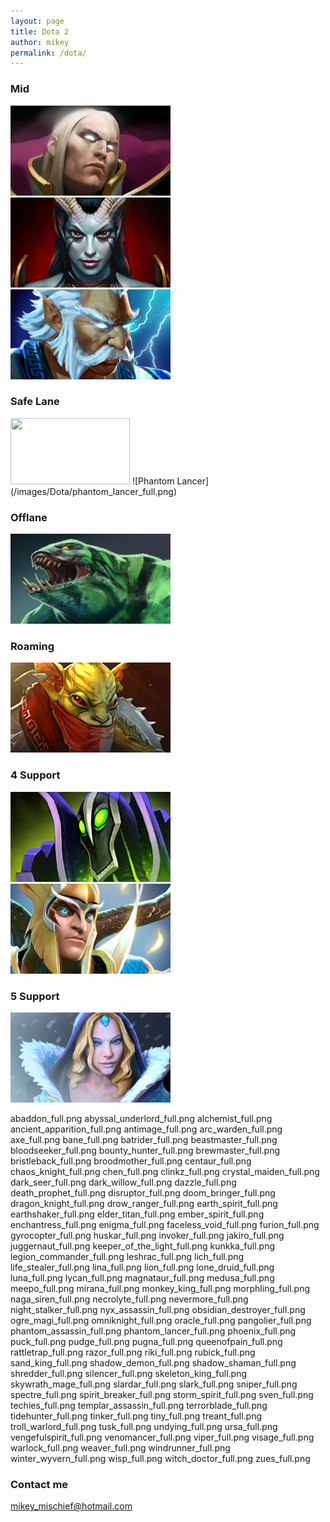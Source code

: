 ```yaml
---
layout: page
title: Dota 2
author: mikey
permalink: /dota/
---
```


### Mid

![Invoker](/images/Dota/invoker_full.png)
![Queen of Pain](/images/Dota/queenofpain_full.png)
![Zeus](/images/Dota/zeus_full.png)

### Safe Lane

<img src="https://github.com/mikeymischief/mikeymischief.github.io/blob/master/images/Dota/morphling_full.png" width="191" height="106" />
![Phantom Lancer](/images/Dota/phantom_lancer_full.png)

### Offlane

![Tidehunter](/images/Dota/tidehunter_full.png)

### Roaming

![Bounty Hunter](/images/Dota/bounty_hunter_full.png)

### 4 Support

![Rubick](/images/Dota/rubick_full.png)
![Skywrath Mage](/images/Dota/skywrath_mage_full.png)

### 5 Support

![Crystal Maiden](/images/Dota/crystal_maiden_full.png)



abaddon_full.png
abyssal_underlord_full.png
alchemist_full.png
ancient_apparition_full.png
antimage_full.png
arc_warden_full.png
axe_full.png
bane_full.png
batrider_full.png
beastmaster_full.png
bloodseeker_full.png
bounty_hunter_full.png
brewmaster_full.png
bristleback_full.png
broodmother_full.png
centaur_full.png
chaos_knight_full.png
chen_full.png
clinkz_full.png
crystal_maiden_full.png
dark_seer_full.png
dark_willow_full.png
dazzle_full.png
death_prophet_full.png
disruptor_full.png
doom_bringer_full.png
dragon_knight_full.png
drow_ranger_full.png
earth_spirit_full.png
earthshaker_full.png
elder_titan_full.png
ember_spirit_full.png
enchantress_full.png
enigma_full.png
faceless_void_full.png
furion_full.png
gyrocopter_full.png
huskar_full.png
invoker_full.png
jakiro_full.png
juggernaut_full.png
keeper_of_the_light_full.png
kunkka_full.png
legion_commander_full.png
leshrac_full.png
lich_full.png
life_stealer_full.png
lina_full.png
lion_full.png
lone_druid_full.png
luna_full.png
lycan_full.png
magnataur_full.png
medusa_full.png
meepo_full.png
mirana_full.png
monkey_king_full.png
morphling_full.png
naga_siren_full.png
necrolyte_full.png
nevermore_full.png
night_stalker_full.png
nyx_assassin_full.png
obsidian_destroyer_full.png
ogre_magi_full.png
omniknight_full.png
oracle_full.png
pangolier_full.png
phantom_assassin_full.png
phantom_lancer_full.png
phoenix_full.png
puck_full.png
pudge_full.png
pugna_full.png
queenofpain_full.png
rattletrap_full.png
razor_full.png
riki_full.png
rubick_full.png
sand_king_full.png
shadow_demon_full.png
shadow_shaman_full.png
shredder_full.png
silencer_full.png
skeleton_king_full.png
skywrath_mage_full.png
slardar_full.png
slark_full.png
sniper_full.png
spectre_full.png
spirit_breaker_full.png
storm_spirit_full.png
sven_full.png
techies_full.png
templar_assassin_full.png
terrorblade_full.png
tidehunter_full.png
tinker_full.png
tiny_full.png
treant_full.png
troll_warlord_full.png
tusk_full.png
undying_full.png
ursa_full.png
vengefulspirit_full.png
venomancer_full.png
viper_full.png
visage_full.png
warlock_full.png
weaver_full.png
windrunner_full.png
winter_wyvern_full.png
wisp_full.png
witch_doctor_full.png
zues_full.png



### Contact me

[mikey_mischief@hotmail.com](mailto:mikey_mischief@hotmail.com)

